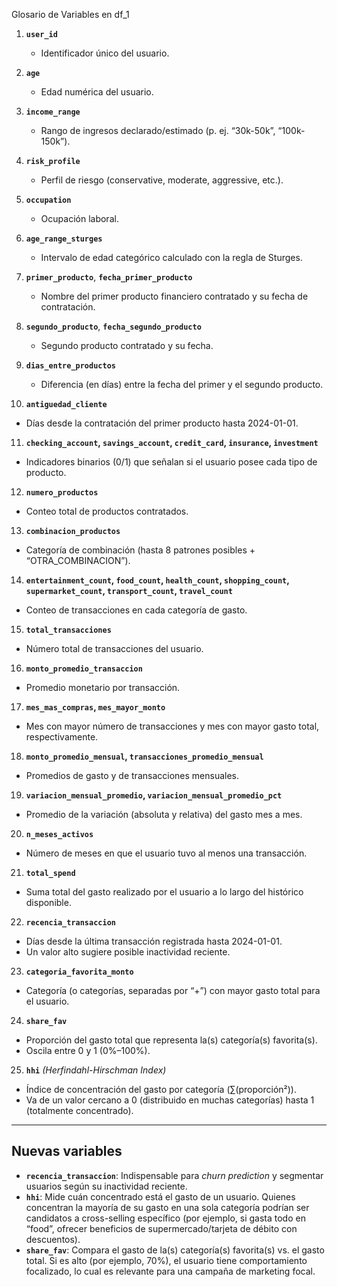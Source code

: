 Glosario de Variables en df_1

1. **`user_id`**  
   - Identificador único del usuario.

2. **`age`**  
   - Edad numérica del usuario.

3. **`income_range`**  
   - Rango de ingresos declarado/estimado (p. ej. “30k-50k”, “100k-150k”).

4. **`risk_profile`**  
   - Perfil de riesgo (conservative, moderate, aggressive, etc.).

5. **`occupation`**  
   - Ocupación laboral.

6. **`age_range_sturges`**  
   - Intervalo de edad categórico calculado con la regla de Sturges.

7. **`primer_producto`**, **`fecha_primer_producto`**  
   - Nombre del primer producto financiero contratado y su fecha de contratación.

8. **`segundo_producto`**, **`fecha_segundo_producto`**  
   - Segundo producto contratado y su fecha.

9. **`dias_entre_productos`**  
   - Diferencia (en días) entre la fecha del primer y el segundo producto.

10. **`antiguedad_cliente`**  
   - Días desde la contratación del primer producto hasta 2024-01-01.

11. **`checking_account`, `savings_account`, `credit_card`, `insurance`, `investment`**  
   - Indicadores binarios (0/1) que señalan si el usuario posee cada tipo de producto.

12. **`numero_productos`**  
   - Conteo total de productos contratados.

13. **`combinacion_productos`**  
   - Categoría de combinación (hasta 8 patrones posibles + “OTRA_COMBINACION”).

14. **`entertainment_count`, `food_count`, `health_count`, `shopping_count`, `supermarket_count`, `transport_count`, `travel_count`**  
   - Conteo de transacciones en cada categoría de gasto.

15. **`total_transacciones`**  
   - Número total de transacciones del usuario.

16. **`monto_promedio_transaccion`**  
   - Promedio monetario por transacción.

17. **`mes_mas_compras`, `mes_mayor_monto`**  
   - Mes con mayor número de transacciones y mes con mayor gasto total, respectivamente.

18. **`monto_promedio_mensual`, `transacciones_promedio_mensual`**  
   - Promedios de gasto y de transacciones mensuales.

19. **`variacion_mensual_promedio`, `variacion_mensual_promedio_pct`**  
   - Promedio de la variación (absoluta y relativa) del gasto mes a mes.

20. **`n_meses_activos`**  
   - Número de meses en que el usuario tuvo al menos una transacción.

21. **`total_spend`**  
   - Suma total del gasto realizado por el usuario a lo largo del histórico disponible.

22. **`recencia_transaccion`**  
   - Días desde la última transacción registrada hasta 2024-01-01.  
   - Un valor alto sugiere posible inactividad reciente.

23. **`categoria_favorita_monto`**  
   - Categoría (o categorías, separadas por “+”) con mayor gasto total para el usuario.

24. **`share_fav`**  
   - Proporción del gasto total que representa la(s) categoría(s) favorita(s).  
   - Oscila entre 0 y 1 (0%–100%).

25. **`hhi`** *(Herfindahl-Hirschman Index)*  
   - Índice de concentración del gasto por categoría (∑(proporción²)).  
   - Va de un valor cercano a 0 (distribuido en muchas categorías) hasta 1 (totalmente concentrado).

---

## Nuevas variables

- **`recencia_transaccion`**: Indispensable para *churn prediction* y segmentar usuarios según su inactividad reciente.  
- **`hhi`**: Mide cuán concentrado está el gasto de un usuario. Quienes concentran la mayoría de su gasto en una sola categoría podrían ser candidatos a cross-selling específico (por ejemplo, si gasta todo en “food”, ofrecer beneficios de supermercado/tarjeta de débito con descuentos).  
- **`share_fav`**: Compara el gasto de la(s) categoría(s) favorita(s) vs. el gasto total. Si es alto (por ejemplo, 70%), el usuario tiene comportamiento focalizado, lo cual es relevante para una campaña de marketing focal.